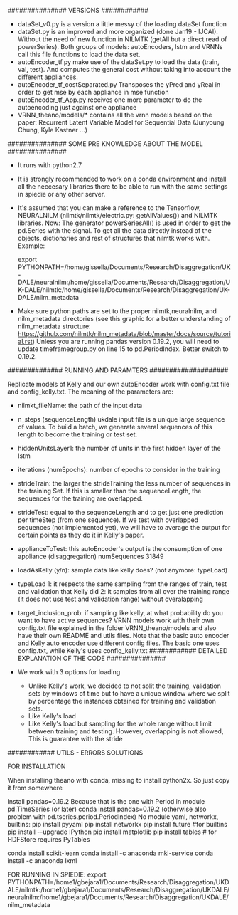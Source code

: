 ﻿###############  VERSIONS ############

- dataSet_v0.py is a version a little messy of the loading dataSet function
- dataSet.py is an improved and more organized (done Jan19 - IJCAI). Without the need of new function in NILMTK (getAll but a direct read of powerSeries). Both groups of models: autoEncoders, lstm and VRNNs call this file functions to load the data set.
- autoEncoder_tf.py make use of the dataSet.py to load the data (train, val, test). And computes the general cost without taking into account the different appliances.
- autoEncoder_tf_costSeparated.py Transposes the yPred and yReal in order to get mse by each appliance in mse function
- autoEncoder_tf_App.py receives one more parameter to do the autoencoding just against one appliance
- VRNN_theano/models/* contains all the vrnn models based on the paper: Recurrent Latent Variable Model for Sequential Data (Junyoung Chung, Kyle Kastner ...)


###############   SOME PRE KNOWLEDGE ABOUT THE MODEL   ###############

- It runs with python2.7
- It is strongly recommended to work on a conda environment and install all the neccesary libraries there to be able to run with the same settings in spiedie or any other server.
- It's assumed that you can make a reference to the Tensorflow, NEURALNILM (nilmtk/nilmtk/electric.py: getAllValues()) and NILMTK libraries. Now: The generator powerSeriesAll() is used in order to get the pd.Series with the signal. To get all the data directly instead of the objects, dictionaries and rest of structures that nilmtk works with. Example:

	export PYTHONPATH=/home/gissella/Documents/Research/Disaggregation/UK-DALE/neuralnilm:/home/gissella/Documents/Research/Disaggregation/UK-DALE/nilmtk:/home/gissella/Documents/Research/Disaggregation/UK-DALE/nilm_metadata

- Make sure python paths are set to the proper nilmtk,neuralnilm, and nilm_metadata directories (see this graphic for a better understanding of nilm_metadata structure: https://github.com/nilmtk/nilm_metadata/blob/master/docs/source/tutorial.rst)
Unless you are running pandas version 0.19.2, you will need to update timeframegroup.py on line 15 to pd.PeriodIndex. Better switch to 0.19.2.


##############        RUNNING AND PARAMTERS   ####################

Replicate models of Kelly and our own autoEncoder work with config.txt file and config_kelly.txt. The meaning of the parameters are:
- nilmkt_fileName: the path of the input data
- n_steps (sequenceLength) ukdale input file is a unique large sequence of values. To build a batch, we generate several sequences of this length to become the training or test set.
- hiddenUnitsLayer1: the number of units in the first hidden layer of the lstm
- iterations (numEpochs): number of epochs to consider in the training
- strideTrain: the larger the strideTraining the less number of sequences in the training Set. If this is smaller than the sequenceLength, the sequences for the 
training are overlapped.
- strideTest: equal to the sequenceLength and to get just one prediction per timeStep (from one sequence). If we test with overlapped sequences (not implemented yet), we will have to average the output for certain points as they do it in Kelly's paper.
- applianceToTest: this autoEncoder's output is the consumption of one appliance (disaggregation)
numSequences 31849
- loadAsKelly (y/n): sample data like kelly does? (not anymore: typeLoad)
- typeLoad
	1: it respects the same sampling from the ranges of train, test and validation that Kelly did
	2:  it samples from all over the training range (it does not use test and validation range) without overalapping
- target_inclusion_prob: if sampling like kelly, at what probability do you want to have active sequences?
VRNN models work with their own config.txt file explained in the folder VRNN_theano/models and also have their own README and utils files.
Note that the basic auto encoder and Kelly auto encoder use different config files. The basic one uses config.txt, while Kelly's uses config_kelly.txt
############       DETAILED EXPLANATION OF THE CODE   ###############

- We work with 3 options for loading
	- Unlike Kelly's work, we decided to not split the training, validation sets by windows of time but to have a unique window where we split by percentage the instances obtained for training and validation sets.
	- Like Kelly's load
	- Like Kelly's load but sampling for the whole range without limit between training and testing. However, overlapping is not allowed, This is guarantee with the stride


############    UTILS - ERRORS SOLUTIONS

FOR INSTALLATION

When installing theano with conda, missing to install python2x. So just copy it from somewhere

Install pandas=0.19.2 Because that is the one with Period in module pd.TimeSeries (or later)
conda install pandas=0.19.2 (otherwise also problem with pd.tseries.period.PeriodIndex)
No module yaml, networkx, builtins:
pip install pyyaml
pip install networkx
pip install future #for builtins
pip install --upgrade IPython
pip install matplotlib
pip install tables # for  HDFStore requires PyTables

conda install scikit-learn
conda install -c anaconda mkl-service
conda install -c anaconda lxml


FOR RUNNING IN SPIEDIE:
export PYTHONPATH=/home1/gbejara1/Documents/Research/Disaggregation/UKDALE/nilmtk:/home1/gbejara1/Documents/Research/Disaggregation/UKDALE/neuralnilm:/home1/gbejara1/Documents/Research/Disaggregation/UKDALE/nilm_metadata
